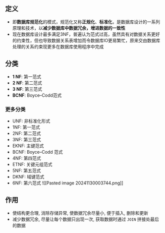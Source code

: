 ## 定义
- 即**数据库规范化**的模式，规范化又称**正规化**、**标准化**，是数据库设计的一系列原理和技术，以**减少数据库中数据冗余，增进数据的一致性**
- 现在数据库设计最多满足3NF，普遍认为范式过高，虽然具有对数据关系更好的约束性，但也导致数据关系表增加而令数据库IO更易繁忙，原来交由数据库处理的关系约束现更多在数据库使用程序中完成
## 分类
- **1 NF**: 第一范式
- **2 NF**: 第二范式 
- **3 NF**: 第三范式
- **BCNF**: Boyce–Codd范式
### 更多分类
- UNF: 非标准化形式
- 1NF: 第一范式
- 2NF: 第二范式
- 3NF: 第三范式
- EKNF: 主键范式
- BCNF: Boyce–Codd 范式
- 4NF: 第四范式
- ETNF: 关键元组范式
- 5NF: 第五范式
- DKNF: 域键范式
- 6NF: 第六范式
![[Pasted image 20241130003744.png]]
## 作用
- 使结构更合理, 消除存储异常, 使数据冗余尽量小, 便于插入, 删除和更新
- 减少数据冗余, 尽量让每个数据只出现一次, 获取数据时通过 `JOIN` 拼接处最后的数据